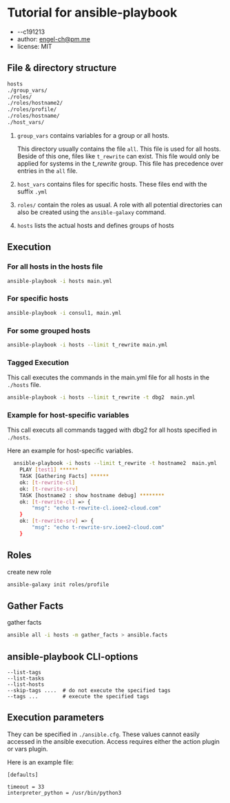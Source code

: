 # Tutorial for ansible-playbook

- --c191213
- author: engel-ch@pm.me
- license: MIT

## File & directory structure

```bash
hosts
./group_vars/
./roles/
./roles/hostname2/
./roles/profile/
./roles/hostname/
./host_vars/
```

1. `group_vars` contains variables for a group or all hosts.

   This directory usually contains the file `all`. This file is used for all hosts. Beside of this one, files like `t_rewrite` can exist. This file would only be applied for systems in the *t_rewrite* group. This file has precedence over entries in the `all` file.
2. `host_vars` contains files for specific hosts. These files end with the suffix `.yml`
3. `roles/` contain the roles as usual. A role with all potential directories can also be created using     the `ansible-galaxy` command.
4. `hosts` lists the actual hosts and defines groups of hosts

## Execution

### For all hosts in the hosts file

```bash
ansible-playbook -i hosts main.yml
```

### For specific hosts

```bash
ansible-playbook -i consul1, main.yml
```

### For some grouped hosts

```bash
ansible-playbook -i hosts --limit t_rewrite main.yml
```

### Tagged Execution

This call executes the commands in the main.yml file for all hosts in the `./hosts` file.

```bash
ansible-playbook -i hosts --limit t_rewrite -t dbg2  main.yml
```

### Example for host-specific variables

This call executs all commands tagged with dbg2 for all hosts specified in `./hosts`.

Here an example for host-specific variables.

```bash
  ansible-playbook -i hosts --limit t_rewrite -t hostname2  main.yml
    PLAY [test1] ******
    TASK [Gathering Facts] ******
    ok: [t-rewrite-cl]
    ok: [t-rewrite-srv]
    TASK [hostname2 : show hostname debug] ********
    ok: [t-rewrite-cl] => {
        "msg": "echo t-rewrite-cl.ioee2-cloud.com"
    }
    ok: [t-rewrite-srv] => {
        "msg": "echo t-rewrite-srv.ioee2-cloud.com"
    }
```

## Roles

create new role

```bash
ansible-galaxy init roles/profile
```

## Gather Facts

gather facts

```bash
ansible all -i hosts -m gather_facts > ansible.facts
```

## ansible-playbook CLI-options

```
--list-tags
--list-tasks
--list-hosts
--skip-tags ....  # do not execute the specified tags
--tags ...        # execute the specified tags
```

## Execution parameters

They can be specified in `./ansible.cfg`. These values cannot easily accessed in the ansible execution.
Access requires either the action plugin or vars plugin.

Here is an example file:

```
[defaults]

timeout = 33
interpreter_python = /usr/bin/python3
```
